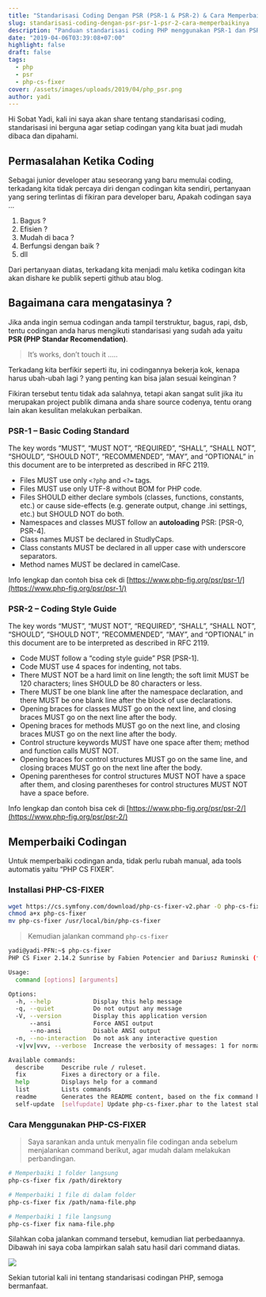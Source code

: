 ```yaml
---
title: "Standarisasi Coding Dengan PSR (PSR-1 & PSR-2) & Cara Memperbaikinya"
slug: standarisasi-coding-dengan-psr-psr-1-psr-2-cara-memperbaikinya
description: "Panduan standarisasi coding PHP menggunakan PSR-1 dan PSR-2 dengan bantuan PHP-CS-Fixer"
date: "2019-04-06T03:39:08+07:00"
highlight: false
draft: false
tags:
  - php
  - psr
  - php-cs-fixer
cover: /assets/images/uploads/2019/04/php_psr.png
author: yadi
---
```


Hi Sobat Yadi, kali ini saya akan share tentang standarisasi coding, standarisasi ini berguna agar setiap codingan yang kita buat jadi mudah dibaca dan dipahami.

## Permasalahan Ketika Coding

Sebagai junior developer atau seseorang yang baru memulai coding, terkadang kita tidak percaya diri dengan codingan kita sendiri, pertanyaan yang sering terlintas di fikiran para developer baru, Apakah codingan saya …

1. Bagus ?
2. Efisien ?
3. Mudah di baca ?
4. Berfungsi dengan baik ?
5. dll

Dari pertanyaan diatas, terkadang kita menjadi malu ketika codingan kita akan dishare ke publik seperti github atau blog.

## Bagaimana cara mengatasinya ?

Jika anda ingin semua codingan anda tampil terstruktur, bagus, rapi, dsb, tentu codingan anda harus mengikuti standarisasi yang sudah ada yaitu **PSR (PHP Standar Recomendation)**.

> It’s works, don’t touch it …..

Terkadang kita berfikir seperti itu, ini codingannya bekerja kok, kenapa harus ubah-ubah lagi ? yang penting kan bisa jalan sesuai keinginan ?

Fikiran tersebut tentu tidak ada salahnya, tetapi akan sangat sulit jika itu merupakan project publik dimana anda share source codenya, tentu orang lain akan kesulitan melakukan perbaikan.

### PSR-1 – Basic Coding Standard

The key words “MUST”, “MUST NOT”, “REQUIRED”, “SHALL”, “SHALL NOT”, “SHOULD”, “SHOULD NOT”, “RECOMMENDED”, “MAY”, and “OPTIONAL” in this document are to be interpreted as described in RFC 2119.

- Files MUST use only `<?php` and `<?=` tags.
- Files MUST use only UTF-8 without BOM for PHP code.
- Files SHOULD either declare symbols (classes, functions, constants, etc.) or cause side-effects (e.g. generate output, change .ini settings, etc.) but SHOULD NOT do both.
- Namespaces and classes MUST follow an **autoloading** PSR: [PSR-0, PSR-4].
- Class names MUST be declared in StudlyCaps.
- Class constants MUST be declared in all upper case with underscore separators.
- Method names MUST be declared in camelCase.

Info lengkap dan contoh bisa cek di [https://www.php-fig.org/psr/psr-1/](https://www.php-fig.org/psr/psr-1/)

### PSR-2 – Coding Style Guide

The key words “MUST”, “MUST NOT”, “REQUIRED”, “SHALL”, “SHALL NOT”, “SHOULD”, “SHOULD NOT”, “RECOMMENDED”, “MAY”, and “OPTIONAL” in this document are to be interpreted as described in RFC 2119.

- Code MUST follow a “coding style guide” PSR [PSR-1].
- Code MUST use 4 spaces for indenting, not tabs.
- There MUST NOT be a hard limit on line length; the soft limit MUST be 120 characters; lines SHOULD be 80 characters or less.
- There MUST be one blank line after the namespace declaration, and there MUST be one blank line after the block of use declarations.
- Opening braces for classes MUST go on the next line, and closing braces MUST go on the next line after the body.
- Opening braces for methods MUST go on the next line, and closing braces MUST go on the next line after the body.
- Control structure keywords MUST have one space after them; method and function calls MUST NOT.
- Opening braces for control structures MUST go on the same line, and closing braces MUST go on the next line after the body.
- Opening parentheses for control structures MUST NOT have a space after them, and closing parentheses for control structures MUST NOT have a space before.

Info lengkap dan contoh bisa cek di [https://www.php-fig.org/psr/psr-2/](https://www.php-fig.org/psr/psr-2/)

## Memperbaiki Codingan

Untuk memperbaiki codingan anda, tidak perlu rubah manual, ada tools automatis yaitu “PHP CS FIXER”.

### Installasi PHP-CS-FIXER

```bash
wget https://cs.symfony.com/download/php-cs-fixer-v2.phar -O php-cs-fixer
chmod a+x php-cs-fixer
mv php-cs-fixer /usr/local/bin/php-cs-fixer
```

> Kemudian jalankan command `php-cs-fixer`

```bash
yadi@yadi-PFN:~$ php-cs-fixer
PHP CS Fixer 2.14.2 Sunrise by Fabien Potencier and Dariusz Ruminski (ff401e5)

Usage:
  command [options] [arguments]

Options:
  -h, --help            Display this help message
  -q, --quiet           Do not output any message
  -V, --version         Display this application version
      --ansi            Force ANSI output
      --no-ansi         Disable ANSI output
  -n, --no-interaction  Do not ask any interactive question
  -v|vv|vvv, --verbose  Increase the verbosity of messages: 1 for normal output, 2 for more verbose output and 3 for debug

Available commands:
  describe     Describe rule / ruleset.
  fix          Fixes a directory or a file.
  help         Displays help for a command
  list         Lists commands
  readme       Generates the README content, based on the fix command help.
  self-update  [selfupdate] Update php-cs-fixer.phar to the latest stable version.
```

### Cara Menggunakan PHP-CS-FIXER

> Saya sarankan anda untuk menyalin file codingan anda sebelum menjalankan command berikut, agar mudah dalam melakukan perbandingan.

```bash
# Memperbaiki 1 folder langsung
php-cs-fixer fix /path/direktory

# Memperbaiki 1 file di dalam folder
php-cs-fixer fix /path/nama-file.php

# Memperbaiki 1 file langsung
php-cs-fixer fix nama-file.php
```

Silahkan coba jalankan command tersebut, kemudian liat perbedaannya. Dibawah ini saya coba lampirkan salah satu hasil dari command diatas.

![](/assets/images/uploads/2019/04/Selection_01018.png)

Sekian tutorial kali ini tentang standarisasi codingan PHP, semoga bermanfaat.
